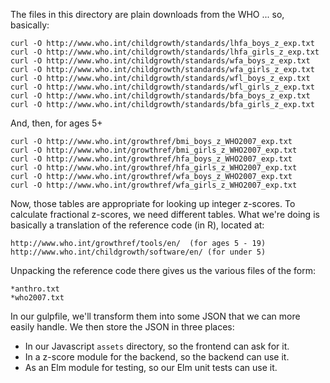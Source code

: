 The files in this directory are plain downloads from the WHO ... so,
basically:

    curl -O http://www.who.int/childgrowth/standards/lhfa_boys_z_exp.txt
    curl -O http://www.who.int/childgrowth/standards/lhfa_girls_z_exp.txt
    curl -O http://www.who.int/childgrowth/standards/wfa_boys_z_exp.txt
    curl -O http://www.who.int/childgrowth/standards/wfa_girls_z_exp.txt
    curl -O http://www.who.int/childgrowth/standards/wfl_boys_z_exp.txt
    curl -O http://www.who.int/childgrowth/standards/wfl_girls_z_exp.txt
    curl -O http://www.who.int/childgrowth/standards/bfa_boys_z_exp.txt
    curl -O http://www.who.int/childgrowth/standards/bfa_girls_z_exp.txt

And, then, for ages 5+

    curl -O http://www.who.int/growthref/bmi_boys_z_WHO2007_exp.txt
    curl -O http://www.who.int/growthref/bmi_girls_z_WHO2007_exp.txt
    curl -O http://www.who.int/growthref/hfa_boys_z_WHO2007_exp.txt
    curl -O http://www.who.int/growthref/hfa_girls_z_WHO2007_exp.txt
    curl -O http://www.who.int/growthref/wfa_boys_z_WHO2007_exp.txt
    curl -O http://www.who.int/growthref/wfa_girls_z_WHO2007_exp.txt

Now, those tables are appropriate for looking up integer z-scores. To
calculate fractional z-scores, we need different tables. What we're
doing is basically a translation of the reference code (in R), located
at:

    http://www.who.int/growthref/tools/en/  (for ages 5 - 19)
    http://www.who.int/childgrowth/software/en/ (for under 5)

Unpacking the reference code there gives us the various files of the
form:

    *anthro.txt
    *who2007.txt

In our gulpfile, we'll transform them into some JSON that we can more
easily handle. We then store the JSON in three places:

- In our Javascript `assets` directory, so the frontend can ask for it.
- In a z-score module for the backend, so the backend can use it.
- As an Elm module for testing, so our Elm unit tests can use it.
